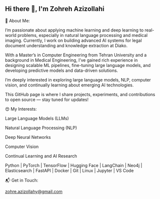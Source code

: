 ## Hi there 👋, I'm Zohreh Azizollahi

🔵 About Me:

I’m passionate about applying machine learning and deep learning to real-world problems, especially in natural language processing and medical imaging. Currently, I work on building advanced AI systems for legal document understanding and knowledge extraction at Diako.

With a Master’s in Computer Engineering from Tehran University and a background in Medical Engineering, I’ve gained rich experience in designing scalable ML pipelines, fine-tuning large language models, and developing predictive models and data-driven solutions.

I’m deeply interested in exploring large language models, NLP, computer vision, and continually learning about emerging AI technologies.

This GitHub page is where I share projects, experiments, and contributions to open source — stay tuned for updates!

😍 My Interests:

Large Language Models (LLMs)

Natural Language Processing (NLP)

Deep Neural Networks

Computer Vision

Continual Learning and AI Research

Python | PyTorch | TensorFlow | Hugging Face | LangChain | Neo4j | Elasticsearch | FastAPI | Docker | Git | Linux | Jupyter | VS Code

📬 Get in Touch:

zohre.azizollahy@gmail.com

<!--
**zohreAz/zohreAz** is a ✨ _special_ ✨ repository because its `README.md` (this file) appears on your GitHub profile.

Here are some ideas to get you started:

- 🔭 I’m currently working on ...
- 🌱 I’m currently learning ...
- 👯 I’m looking to collaborate on ...
- 🤔 I’m looking for help with ...
- 💬 Ask me about ...
- 📫 How to reach me: ...
- 😄 Pronouns: ...
- ⚡ Fun fact: ...
-->

